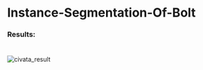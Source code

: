 # Instance-Segmentation-Of-Bolt

### Results:
#
![civata_result](https://user-images.githubusercontent.com/61952281/194117643-480d05d5-d524-428f-95e9-cd1ed2de838b.jpg)
